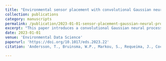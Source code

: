 ```yaml
---
title: "Environmental sensor placement with convolutional Gaussian neural processes"
collection: publications
category: manuscripts
permalink: /publication/2023-01-01-sensor-placement-gaussian-neural-processes
excerpt: "This paper introduces a convolutional Gaussian neural process (ConvGNP) for improving environmental sensor placement in remote regions like Antarctica. By capturing non-stationary behavior and scaling to large datasets, ConvGNP outperforms traditional Gaussian processes, recommending more informative placements to enhance environmental monitoring and digital twin systems."
date: 2023-01-01
venue: 'Environmental Data Science'
paperurl: 'https://doi.org/10.1017/eds.2023.22'
citation: 'Andersson, T., Bruinsma, W.P., Markou, S., Requeima, J., Coca-Castro, A., Vaughan, A., Ellis, A., Lazzara, M.A., Jones, D., Hosking, J.S., Turner, R.E. (2023). "Environmental sensor placement with convolutional Gaussian neural processes." <i>Environmental Data Science</i>, 2, E32. <a href="https://doi.org/10.1017/eds.2023.22">https://doi.org/10.1017/eds.2023.22</a>'

---
```

